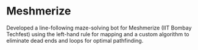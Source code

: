 # Meshmerize
Developed a line-following maze-solving bot for Meshmerize (IIT Bombay Techfest) using the left-hand rule for mapping and a custom algorithm to eliminate dead ends and loops for optimal pathfinding.
